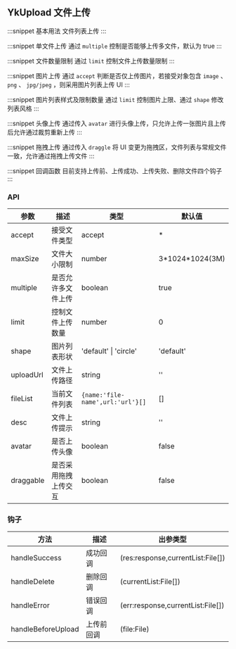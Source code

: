 ## YkUpload 文件上传

:::snippet
基本用法
文件列表上传
<UploadPrimary/>
:::

:::snippet
单文件上传
通过 `multiple` 控制是否能够上传多文件，默认为 true
<UploadSingleFile/>
:::

:::snippet
文件数量限制
通过 `limit` 控制文件上传数量限制
<UploadLimit/>
:::

:::snippet
图片上传
通过 `accept` 判断是否仅上传图片，若接受对象包含 `image` 、 `png` 、 `jpg/jpeg` ，则采用图片列表上传 UI
<UploadPicture/>
:::

:::snippet
图片列表样式及限制数量
通过 `limit` 控制图片上限、通过 `shape` 修改列表风格
<UploadPictureCircle/>
:::

:::snippet
头像上传
通过传入 `avatar` 进行头像上传，只允许上传一张图片且上传后允许通过裁剪重新上传
<UploadAvatar/>
:::

:::snippet
拖拽上传
通过传入 `draggle` 将 UI 变更为拖拽区，文件列表与常规文件一致，允许通过拖拽上传文件
<UploadDraggle/>
:::

:::snippet
回调函数
目前支持上传前、上传成功、上传失败、删除文件四个钩子
<UploadCallback/>
:::

### API

| 参数      | 描述                 | 类型                             | 默认值            |
| --------- | -------------------- | -------------------------------- | ----------------- |
| accept    | 接受文件类型         | accept                           | \*                |
| maxSize   | 文件大小限制         | number                           | 3\*1024\*1024(3M) |
| multiple  | 是否允许多文件上传   | boolean                          | true              |
| limit     | 控制文件上传数量      | number                           | 0                  |
| shape     | 图片列表形状         | 'default' \| 'circle'            | 'default'         |
| uploadUrl | 文件上传路径         | string                           | ''                |
| fileList  | 当前文件列表         | `{name:'file-name',url:'url'}[]` | []                |
| desc      | 文件上传提示         | string                           | ''                |
| avatar    | 是否上传头像         | boolean                          | false             |
| draggable | 是否采用拖拽上传交互 | boolean                          | false             |

### 钩子

| 方法               | 描述       | 出参类型                          |
| ------------------ | ---------- | --------------------------------- |
| handleSuccess      | 成功回调   | (res:response,currentList:File[]) |
| handleDelete       | 删除回调   | (currentList:File[])              |
| handleError        | 错误回调   | (err:response,currentList:File[]) |
| handleBeforeUpload | 上传前回调 | (file:File)                       |
